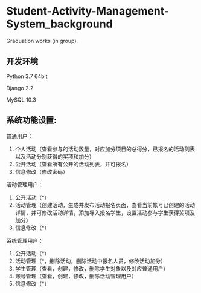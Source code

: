 # Student-Activity-Management-System_background

Graduation works (in group).

## 开发环境
Python 3.7 64bit

Django 2.2

MySQL 10.3

## 系统功能设置:
普通用户： 
1. 个人活动（查看参与的活动数量，对应加分项目的总得分，已报名的活动列表以及活动分别获得的奖项和加分） 
2. 公开活动（查看所有公开的活动列表，并可报名） 
3. 信息修改（修改密码）

活动管理用户： 
1. 公开活动（*）
2. 活动管理（创建活动，生成并发布活动报名页面，查看当前帐号已创建的活动详情，并可修改活动详情，添加导入报名学生，设置活动参与学生获得奖项及加分） 
3. 信息修改（*）

系统管理用户： 
1. 公开活动（*）
2. 活动管理（*，删除活动，删除活动中报名人员，修改活动加分）
3. 学生管理（查看，创建，修改，删除学生对象以及对应普通用户）
4. 账号管理（查看，创建，修改，删除活动管理用户）
5. 信息修改（*）